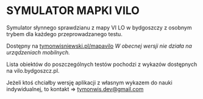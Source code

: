 # SYMULATOR MAPKI VILO

Symulator słynnego sprawdzianu z mapy VI LO w bydgoszczy z osobnym trybem dla każdego przeprowadzanego testu. 

Dostępny na [tymonwisniewski.pl/mapavilo](https://tymonwisniewski.pl/mapavilo/)
*W obecnej wersji nie działa na urządzeniach mobilnych.*

Lista obiektów do poszczególnych testów pochodzi z wykazów dostępnych na vilo.bydgoszcz.pl.

Jeżeli ktoś chciałby wersję aplikacji z własnym wykazem do nauki indywidualnej, to kontakt => tymonwis.dev@gmail.com 